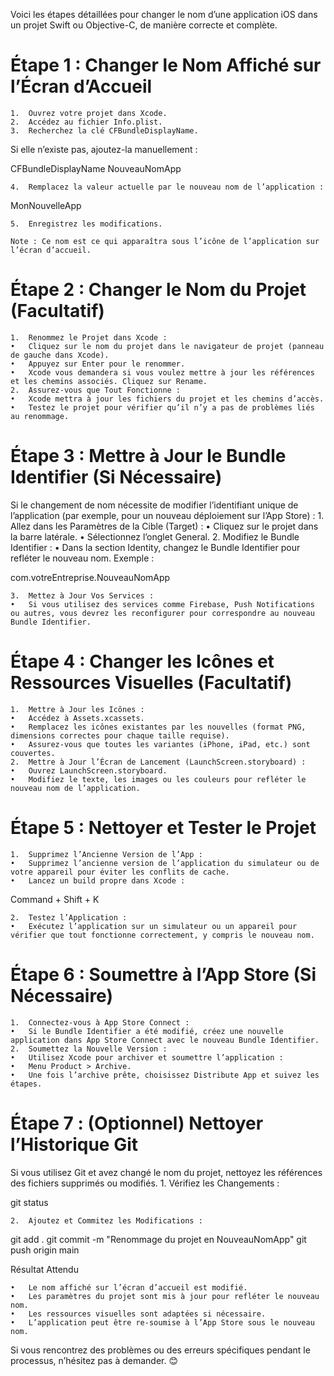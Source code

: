 Voici les étapes détaillées pour changer le nom d’une application iOS dans un projet Swift ou Objective-C, de manière correcte et complète.

# Étape 1 : Changer le Nom Affiché sur l’Écran d’Accueil

	1.	Ouvrez votre projet dans Xcode.
	2.	Accédez au fichier Info.plist.
	3.	Recherchez la clé CFBundleDisplayName.

Si elle n’existe pas, ajoutez-la manuellement :

<key>CFBundleDisplayName</key>
<string>NouveauNomApp</string>


	4.	Remplacez la valeur actuelle par le nouveau nom de l’application :

<string>MonNouvelleApp</string>


	5.	Enregistrez les modifications.

	Note : Ce nom est ce qui apparaîtra sous l’icône de l’application sur l’écran d’accueil.

# Étape 2 : Changer le Nom du Projet (Facultatif)

	1.	Renommez le Projet dans Xcode :
	•	Cliquez sur le nom du projet dans le navigateur de projet (panneau de gauche dans Xcode).
	•	Appuyez sur Enter pour le renommer.
	•	Xcode vous demandera si vous voulez mettre à jour les références et les chemins associés. Cliquez sur Rename.
	2.	Assurez-vous que Tout Fonctionne :
	•	Xcode mettra à jour les fichiers du projet et les chemins d’accès.
	•	Testez le projet pour vérifier qu’il n’y a pas de problèmes liés au renommage.

# Étape 3 : Mettre à Jour le Bundle Identifier (Si Nécessaire)

Si le changement de nom nécessite de modifier l’identifiant unique de l’application (par exemple, pour un nouveau déploiement sur l’App Store) :
	1.	Allez dans les Paramètres de la Cible (Target) :
	•	Cliquez sur le projet dans la barre latérale.
	•	Sélectionnez l’onglet General.
	2.	Modifiez le Bundle Identifier :
	•	Dans la section Identity, changez le Bundle Identifier pour refléter le nouveau nom. Exemple :

com.votreEntreprise.NouveauNomApp


	3.	Mettez à Jour Vos Services :
	•	Si vous utilisez des services comme Firebase, Push Notifications ou autres, vous devrez les reconfigurer pour correspondre au nouveau Bundle Identifier.

# Étape 4 : Changer les Icônes et Ressources Visuelles (Facultatif)

	1.	Mettre à Jour les Icônes :
	•	Accédez à Assets.xcassets.
	•	Remplacez les icônes existantes par les nouvelles (format PNG, dimensions correctes pour chaque taille requise).
	•	Assurez-vous que toutes les variantes (iPhone, iPad, etc.) sont couvertes.
	2.	Mettre à Jour l’Écran de Lancement (LaunchScreen.storyboard) :
	•	Ouvrez LaunchScreen.storyboard.
	•	Modifiez le texte, les images ou les couleurs pour refléter le nouveau nom de l’application.

# Étape 5 : Nettoyer et Tester le Projet

	1.	Supprimez l’Ancienne Version de l’App :
	•	Supprimez l’ancienne version de l’application du simulateur ou de votre appareil pour éviter les conflits de cache.
	•	Lancez un build propre dans Xcode :

Command + Shift + K


	2.	Testez l’Application :
	•	Exécutez l’application sur un simulateur ou un appareil pour vérifier que tout fonctionne correctement, y compris le nouveau nom.

# Étape 6 : Soumettre à l’App Store (Si Nécessaire)

	1.	Connectez-vous à App Store Connect :
	•	Si le Bundle Identifier a été modifié, créez une nouvelle application dans App Store Connect avec le nouveau Bundle Identifier.
	2.	Soumettez la Nouvelle Version :
	•	Utilisez Xcode pour archiver et soumettre l’application :
	•	Menu Product > Archive.
	•	Une fois l’archive prête, choisissez Distribute App et suivez les étapes.

# Étape 7 : (Optionnel) Nettoyer l’Historique Git

Si vous utilisez Git et avez changé le nom du projet, nettoyez les références des fichiers supprimés ou modifiés.
	1.	Vérifiez les Changements :

git status


	2.	Ajoutez et Commitez les Modifications :

git add .
git commit -m "Renommage du projet en NouveauNomApp"
git push origin main

Résultat Attendu

	•	Le nom affiché sur l’écran d’accueil est modifié.
	•	Les paramètres du projet sont mis à jour pour refléter le nouveau nom.
	•	Les ressources visuelles sont adaptées si nécessaire.
	•	L’application peut être re-soumise à l’App Store sous le nouveau nom.

Si vous rencontrez des problèmes ou des erreurs spécifiques pendant le processus, n’hésitez pas à demander. 😊
